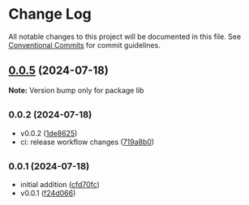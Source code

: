 # Change Log

All notable changes to this project will be documented in this file. See
[Conventional Commits](https://conventionalcommits.org) for commit guidelines.

## [0.0.5](https://github.com/barelyhuman/lib/compare/v0.0.4...v0.0.5) (2024-07-18)

**Note:** Version bump only for package lib

## <small>0.0.2 (2024-07-18)</small>

- v0.0.2 ([1de8625](https://github.com/barelyhuman/lib/commit/1de8625))
- ci: release workflow changes
  ([719a8b0](https://github.com/barelyhuman/lib/commit/719a8b0))

## <small>0.0.1 (2024-07-18)</small>

- initial addition
  ([cfd70fc](https://github.com/barelyhuman/lib/commit/cfd70fc))
- v0.0.1 ([f24d066](https://github.com/barelyhuman/lib/commit/f24d066))
